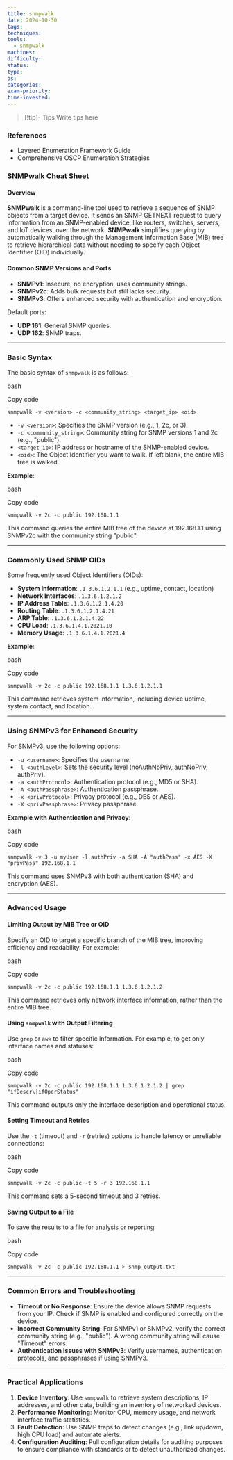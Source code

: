 ```yaml
---
title: snmpwalk
date: 2024-10-30
tags: 
techniques: 
tools:
  - snmpwalk
machines: 
difficulty: 
status: 
type: 
os: 
categories: 
exam-priority: 
time-invested:
---
```

>[!tip]- Tips
>Write tips here

### References
- Layered Enumeration Framework Guide
- Comprehensive OSCP Enumeration Strategies

### **SNMPwalk Cheat Sheet**

#### **Overview**

**SNMPwalk** is a command-line tool used to retrieve a sequence of SNMP objects from a target device. It sends an SNMP GETNEXT request to query information from an SNMP-enabled device, like routers, switches, servers, and IoT devices, over the network. **SNMPwalk** simplifies querying by automatically walking through the Management Information Base (MIB) tree to retrieve hierarchical data without needing to specify each Object Identifier (OID) individually.

#### **Common SNMP Versions and Ports**

- **SNMPv1**: Insecure, no encryption, uses community strings.
- **SNMPv2c**: Adds bulk requests but still lacks security.
- **SNMPv3**: Offers enhanced security with authentication and encryption.

Default ports:

- **UDP 161**: General SNMP queries.
- **UDP 162**: SNMP traps.

---

### **Basic Syntax**

The basic syntax of `snmpwalk` is as follows:

bash

Copy code

`snmpwalk -v <version> -c <community_string> <target_ip> <oid>`

- `-v <version>`: Specifies the SNMP version (e.g., 1, 2c, or 3).
- `-c <community_string>`: Community string for SNMP versions 1 and 2c (e.g., "public").
- `<target_ip>`: IP address or hostname of the SNMP-enabled device.
- `<oid>`: The Object Identifier you want to walk. If left blank, the entire MIB tree is walked.

**Example**:

bash

Copy code

`snmpwalk -v 2c -c public 192.168.1.1`

This command queries the entire MIB tree of the device at 192.168.1.1 using SNMPv2c with the community string "public".

---

### **Commonly Used SNMP OIDs**

Some frequently used Object Identifiers (OIDs):

- **System Information**: `.1.3.6.1.2.1.1` (e.g., uptime, contact, location)
- **Network Interfaces**: `.1.3.6.1.2.1.2`
- **IP Address Table**: `.1.3.6.1.2.1.4.20`
- **Routing Table**: `.1.3.6.1.2.1.4.21`
- **ARP Table**: `.1.3.6.1.2.1.4.22`
- **CPU Load**: `.1.3.6.1.4.1.2021.10`
- **Memory Usage**: `.1.3.6.1.4.1.2021.4`

**Example**:

bash

Copy code

`snmpwalk -v 2c -c public 192.168.1.1 1.3.6.1.2.1.1`

This command retrieves system information, including device uptime, system contact, and location.

---

### **Using SNMPv3 for Enhanced Security**

For SNMPv3, use the following options:

- `-u <username>`: Specifies the username.
- `-l <authLevel>`: Sets the security level (noAuthNoPriv, authNoPriv, authPriv).
- `-a <authProtocol>`: Authentication protocol (e.g., MD5 or SHA).
- `-A <authPassphrase>`: Authentication passphrase.
- `-x <privProtocol>`: Privacy protocol (e.g., DES or AES).
- `-X <privPassphrase>`: Privacy passphrase.

**Example with Authentication and Privacy**:

bash

Copy code

`snmpwalk -v 3 -u myUser -l authPriv -a SHA -A "authPass" -x AES -X "privPass" 192.168.1.1`

This command uses SNMPv3 with both authentication (SHA) and encryption (AES).

---

### **Advanced Usage**

#### **Limiting Output by MIB Tree or OID**

Specify an OID to target a specific branch of the MIB tree, improving efficiency and readability. For example:

bash

Copy code

`snmpwalk -v 2c -c public 192.168.1.1 1.3.6.1.2.1.2`

This command retrieves only network interface information, rather than the entire MIB tree.

#### **Using `snmpwalk` with Output Filtering**

Use `grep` or `awk` to filter specific information. For example, to get only interface names and statuses:

bash

Copy code

`snmpwalk -v 2c -c public 192.168.1.1 1.3.6.1.2.1.2 | grep "ifDescr\|ifOperStatus"`

This command outputs only the interface description and operational status.

#### **Setting Timeout and Retries**

Use the `-t` (timeout) and `-r` (retries) options to handle latency or unreliable connections:

bash

Copy code

`snmpwalk -v 2c -c public -t 5 -r 3 192.168.1.1`

This command sets a 5-second timeout and 3 retries.

#### **Saving Output to a File**

To save the results to a file for analysis or reporting:

bash

Copy code

`snmpwalk -v 2c -c public 192.168.1.1 > snmp_output.txt`

---

### **Common Errors and Troubleshooting**

- **Timeout or No Response**: Ensure the device allows SNMP requests from your IP. Check if SNMP is enabled and configured correctly on the device.
- **Incorrect Community String**: For SNMPv1 or SNMPv2, verify the correct community string (e.g., "public"). A wrong community string will cause "Timeout" errors.
- **Authentication Issues with SNMPv3**: Verify usernames, authentication protocols, and passphrases if using SNMPv3.

---

### **Practical Applications**

1. **Device Inventory**: Use `snmpwalk` to retrieve system descriptions, IP addresses, and other data, building an inventory of networked devices.
2. **Performance Monitoring**: Monitor CPU, memory usage, and network interface traffic statistics.
3. **Fault Detection**: Use SNMP traps to detect changes (e.g., link up/down, high CPU load) and automate alerts.
4. **Configuration Auditing**: Pull configuration details for auditing purposes to ensure compliance with standards or to detect unauthorized changes.